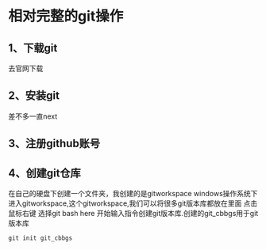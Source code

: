 # 相对完整的git操作

## 1、下载git 
去官网下载
## 2、安装git
差不多一直next
## 3、注册github账号
## 4、创建git仓库
在自己的硬盘下创建一个文件夹，我创建的是gitworkspace
windows操作系统下进入gitworkspace,这个gitworkspace,我们可以将很多git版本库都放在里面
点击鼠标右键 选择git bash here 
开始输入指令创建git版本库.创建的git_cbbgs用于git版本库
```
git init git_cbbgs
```

